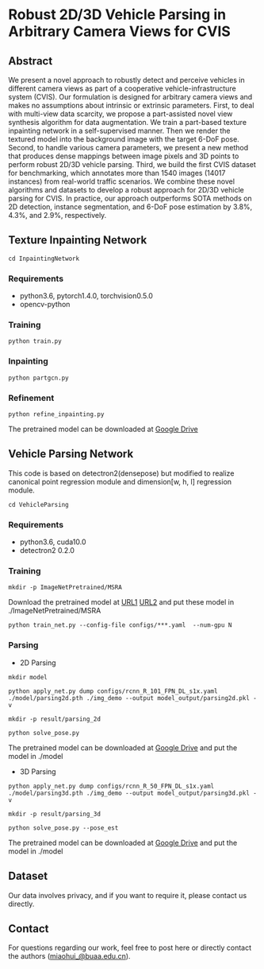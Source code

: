 # Robust 2D/3D Vehicle Parsing in Arbitrary Camera Views for CVIS

## Abstract
We present a novel approach to robustly detect and perceive vehicles in different camera views as part of a cooperative vehicle-infrastructure system (CVIS). Our formulation is designed for arbitrary camera views and makes no assumptions about intrinsic or extrinsic parameters. First, to deal with multi-view data scarcity, we propose a part-assisted novel view synthesis algorithm for data augmentation. We train a part-based texture inpainting network in a self-supervised manner. Then we render the textured model into the background image with the target 6-DoF pose. Second, to handle various camera parameters, we present a new method that produces dense mappings between image pixels and 3D points to perform robust 2D/3D vehicle parsing. Third, we build the first CVIS dataset for benchmarking, which annotates more than 1540 images (14017 instances) from real-world traffic scenarios. We combine these novel algorithms and datasets to develop a robust approach for 2D/3D vehicle parsing for CVIS. In practice, our approach outperforms SOTA methods on 2D detection, instance segmentation, and 6-DoF pose estimation by 3.8%, 4.3%, and 2.9%, respectively.
## Texture Inpainting Network
```
cd InpaintingNetwork
```
### Requirements
- python3.6, pytorch1.4.0, torchvision0.5.0
- opencv-python
### Training
```
python train.py
```
### Inpainting
```
python partgcn.py
```
### Refinement
```
python refine_inpainting.py
```
The pretrained model can be downloaded at [Google Drive](https://drive.google.com/file/d/1GhF1bSdcDPwG4wme8RJsDL5nZyFrkxIu/view?usp=sharing)

## Vehicle Parsing Network
This code is based on detectron2(densepose) but modified to realize canonical point regression module and dimension[w, h, l] regression module.
```
cd VehicleParsing
```
### Requirements
- python3.6, cuda10.0
- detectron2 0.2.0
### Training
```
mkdir -p ImageNetPretrained/MSRA
```
Download the pretrained model at [URL1](https://drive.google.com/file/d/10rggOtosWStS9WzD4ydbWB5X8JgG9WPa/view?usp=sharing) [URL2](https://drive.google.com/file/d/1HYj6IaAAgsVZcgxeheBqndsjgpvXaBEL/view?usp=sharing) and put these model in ./ImageNetPretrained/MSRA 


```
python train_net.py --config-file configs/***.yaml  --num-gpu N
```
### Parsing
- 2D Parsing
```
mkdir model

python apply_net.py dump configs/rcnn_R_101_FPN_DL_s1x.yaml ./model/parsing2d.pth ./img_demo --output model_output/parsing2d.pkl -v

mkdir -p result/parsing_2d

python solve_pose.py
```
The pretrained model can be downloaded at [Google Drive](https://drive.google.com/file/d/1oP5Sj2BV_RsYNMVoe9-WfwD5lGBxRsw8/view?usp=sharing) and put the model in ./model
- 3D Parsing
```
python apply_net.py dump configs/rcnn_R_50_FPN_DL_s1x.yaml ./model/parsing3d.pth ./img_demo --output model_output/parsing3d.pkl -v

mkdir -p result/parsing_3d

python solve_pose.py --pose_est
```
The pretrained model can be downloaded at [Google Drive](https://drive.google.com/file/d/1wqXmMGUa6281qZUmy0yAX5_Mql5kTCAq/view?usp=sharing) and put the model in ./model
## Dataset
Our data involves privacy, and if you want to require it, please contact us directly.
## Contact
For questions regarding our work, feel free to post here or directly contact the authors (miaohui_@buaa.edu.cn).
